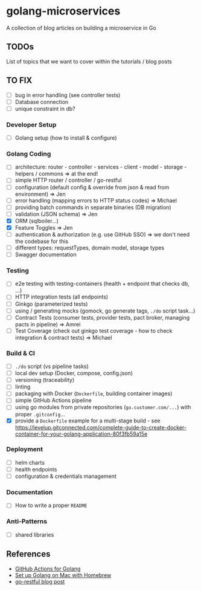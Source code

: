# golang-microservices

A collection of blog articles on building a microservice in Go

## TODOs

List of topics that we want to cover within the tutorials / blog posts

## TO FIX
- [ ] bug in error handling (see controller tests)
- [ ] Database connection
- [ ] unique constraint in db? 

### Developer Setup

- [ ] Golang setup (how to install & configure)

### Golang Coding

- [ ] architecture: router - controller - services - client - model - storage - helpers / commons => at the end! 
- [ ] simple HTTP router / controller / go-restful 
- [ ] configuration (default config & override from json & read from environment) => Jen
- [ ] error handling (mapping errors to HTTP status codes) => Michael
- [ ] providing batch commands in separate binaries (DB migration)
- [ ] validation (JSON schema) => Jen
- [x] ORM (sqlboiler...)
- [X] Feature Toggles => Jen
- [ ] authentication & authorization (e.g. use GitHub SSO) => we don't need the codebase for this
- [ ] different types: requestTypes, domain model, storage types
- [ ] Swagger documentation

### Testing

- [ ] e2e testing with testing-containers (health + endpoint that checks db, ...)
- [ ] HTTP integration tests (all endpoints)
- [ ] Ginkgo (parameterized tests)
- [ ] using / generating mocks (gomock, go generate tags, `./do` script task...)
- [ ] Contract Tests (consumer tests, provider tests, pact broker, managing pacts in pipeline) => Amrei
- [ ] Test Coverage (check out ginkgo test coverage - how to check integration & contract tests)  => Michael

### Build & CI

- [ ] `./do` script (vs pipeline tasks)
- [ ] local dev setup (Docker, compose, config.json)
- [ ] versioning (traceability)
- [ ] linting
- [ ] packaging with Docker (`Dockerfile`, building container images)
- [ ] simple GitHub Actions pipeline
- [ ] using go modules from private repositories (`go.customer.com/...`) with proper `.gitconfig`...
- [x] provide a `Dockerfile` example for a multi-stage build - see https://levelup.gitconnected.com/complete-guide-to-create-docker-container-for-your-golang-application-80f3fb59a15e

### Deployment

- [ ] helm charts
- [ ] health endpoints
- [ ] configuration & credentials management

### Documentation

- [ ] How to write a proper `README`

### Anti-Patterns

- [ ] shared libraries

## References

* [GitHub Actions for Golang](https://github.com/mvdan/github-actions-golang)
* [Set up Golang on Mac with Homebrew](https://jimkang.medium.com/install-go-on-mac-with-homebrew-5fa421fc55f5)
* [go-restful blog post](http://ernestmicklei.com/2012/11/go-restful-first-working-example/)
